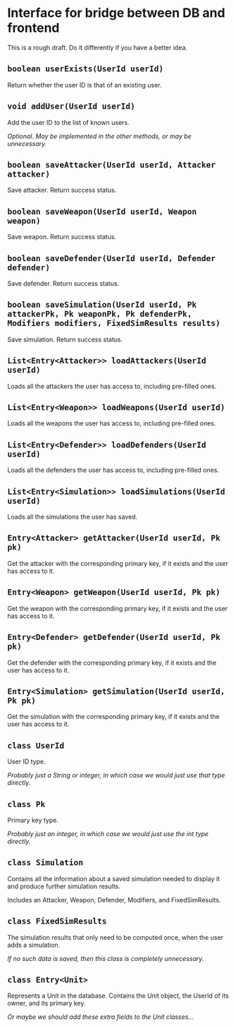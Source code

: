 # Interface for bridge between DB and frontend

This is a rough draft.
Do it differently if you have a better idea.


## `boolean userExists(UserId userId)`

Return whether the user ID is that of an existing user.

## `void addUser(UserId userId)`

Add the user ID to the list of known users.

*Optional.*
*May be implemented in the other methods, or may be unnecessary.*

## `boolean saveAttacker(UserId userId, Attacker attacker)`

Save attacker.
Return success status.

## `boolean saveWeapon(UserId userId, Weapon weapon)`

Save weapon.
Return success status.

## `boolean saveDefender(UserId userId, Defender defender)`

Save defender.
Return success status.

## `boolean saveSimulation(UserId userId, Pk attackerPk, Pk weaponPk, Pk defenderPk, Modifiers modifiers, FixedSimResults results)`

Save simulation.
Return success status.

## `List<Entry<Attacker>> loadAttackers(UserId userId)`

Loads all the attackers the user has access to, including pre-filled
ones.

## `List<Entry<Weapon>> loadWeapons(UserId userId)`

Loads all the weapons the user has access to, including pre-filled ones.

## `List<Entry<Defender>> loadDefenders(UserId userId)`

Loads all the defenders the user has access to, including pre-filled
ones.

## `List<Entry<Simulation>> loadSimulations(UserId userId)`

Loads all the simulations the user has saved.

## `Entry<Attacker> getAttacker(UserId userId, Pk pk)`

Get the attacker with the corresponding primary key, if it exists and
the user has access to it.

## `Entry<Weapon> getWeapon(UserId userId, Pk pk)`

Get the weapon with the corresponding primary key, if it exists and
the user has access to it.

## `Entry<Defender> getDefender(UserId userId, Pk pk)`

Get the defender with the corresponding primary key, if it exists and
the user has access to it.

## `Entry<Simulation> getSimulation(UserId userId, Pk pk)`

Get the simulation with the corresponding primary key, if it exists and
the user has access to it.

## `class UserId`

User ID type.

*Probably just a String or integer, in which case we would just use that
type directly.*

## `class Pk`

Primary key type.

*Probably just an integer, in which case we would just use the int type
directly.*

## `class Simulation`

Contains all the information about a saved simulation needed to display
it and produce further simulation results.

Includes an Attacker, Weapon, Defender, Modifiers, and FixedSimResults.

## `class FixedSimResults`

The simulation results that only need to be computed once, when the user
adds a simulation.

*If no such data is saved, then this class is completely unnecessary.*

## `class Entry<Unit>`

Represents a Unit in the database.
Contains the Unit object, the UserId of its owner, and its primary key.

*Or maybe we should add these extra fields to the Unit classes...*

